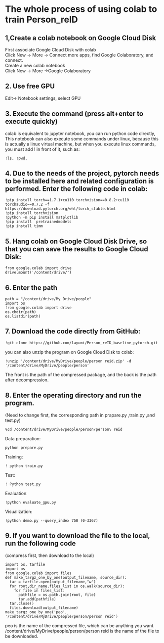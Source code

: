 The whole process of using colab to train Person_reID
=====
## 1,Create a colab notebook on Google Cloud Disk
First associate Google Cloud Disk with colab  
Click New -> More -> Connect more apps, find Google Colaboratory, and connect.  
Create a new colab notebook   
Click New -> More ->Google Colaboratory  
## 2. Use free GPU  
Edit-> Notebook settings, select GPU   
## 3. Execute the command (press alt+enter to execute quickly)  
colab is equivalent to jupyter notebook, you can run python code directly, This notebook can also execute some commands under linux, because this is actually a linux virtual machine, but when you execute linux commands, you must add ! in front of it, such as:
``` 
!ls, !pwd.
```
## 4. Due to the needs of the project, pytorch needs to be installed here and related configuration is performed. Enter the following code in colab:  
```
!pip install torch==1.7.1+cu110 torchvision==0.8.2+cu110 torchaudio==0.7.2 -f https://download.pytorch.org/whl/torch_stable.html
!pip install torchvision
!python -m pip install matplotlib
!pip install  pretrainedmodels
!pip install timm
```
## 5. Hang colab on Google Cloud Disk Drive, so that you can save the results to Google Cloud Disk:
```
from google.colab import drive
drive.mount('/content/drive/')
```
## 6. Enter the path
```
path = "/content/drive/My Drive/people"
import os
from google.colab import drive
os.chdir(path)
os.listdir(path)
```
## 7. Download the code directly from GitHub:  
```
!git clone https://github.com/layumi/Person_reID_baseline_pytorch.git
```
you can also unzip the program on Google Cloud Disk to colab:
```
!unzip '/content/drive/MyDrive/people/person reid.zip' -d '/content/drive/MyDrive/people/person'
```
The front is the path of the compressed package, and the back is the path after decompression.

## 8. Enter the operating directory and run the program.  
(Need to change first, the corresponding path in prapare.py ,train.py ,and test.py)
```
%cd /content/drive/MyDrive/people/person/person\ reid
```
Data preparation:
```
python prepare.py
```
Training:
```
! python train.py
```
Test:
```
! Python test.py
```
Evaluation: 
```
!python evaluate_gpu.py
```
Visualization: 
```
!python demo.py --query_index 750 (0-3367)
```
## 9. If you want to download the file to the local, run the following code  
(compress first, then download to the local)
```
import os, tarfile
import os
from google.colab import files
def make_targz_one_by_one(output_filename, source_dir):
  tar = tarfile.open(output_filename,"w")
  for root,dir_name,files_list in os.walk(source_dir): 
    for file in files_list:
      pathfile = os.path.join(root, file)
      tar.add(pathfile)
  tar.close()
  files.download(output_filename)
make_targz_one_by_one('peo', '/content/drive/MyDrive/people/person/person reid')
```
peo is the name of the compressed file, which can be anything you want. /content/drive/MyDrive/people/person/person reid is the name of the file to be downloaded.




